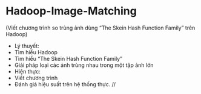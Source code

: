 # Hadoop-Image-Matching
(Viết chương trình so trùng ảnh dùng “The Skein Hash Function Family” trên Hadoop)
* Lý thuyết: 
* Tìm hiểu Hadoop
* Tìm hiểu “The Skein Hash Function Family”
* Giải pháp loại các ảnh trùng nhau trong một tập ảnh lớn
* Hiện thực:
* Viết chương trình
* Đánh giá hiệu suất trên hệ thống thực.
//

